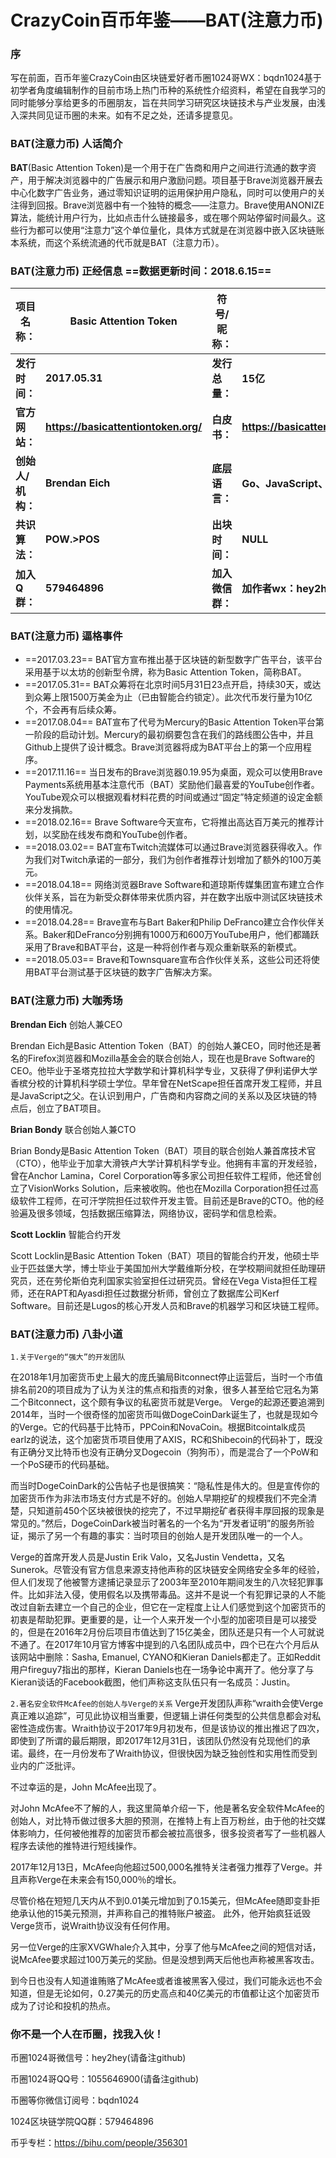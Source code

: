 
# CrazyCoin百币年鉴——BAT(注意力币)

### 序
写在前面，百币年鉴CrazyCoin由区块链爱好者币圈1024哥WX：bqdn1024基于初学者角度编辑制作的目前市场上热门币种的系统性介绍资料，希望在自我学习的同时能够分享给更多的币圈朋友，旨在共同学习研究区块链技术与产业发展，由浅入深共同见证币圈的未来。如有不足之处，还请多提意见。

### BAT(注意力币) 人话简介

**BAT**(Basic Attention Token)是一个用于在广告商和用户之间进行流通的数字资产，用于解决浏览器中的广告展示和用户激励问题。项目基于Brave浏览器开展去中心化数字广告业务，通过零知识证明的运用保护用户隐私，同时可以使用户的关注得到回报。Brave浏览器中有一个独特的概念——注意力。Brave使用ANONIZE算法，能统计用户行为，比如点击什么链接最多，或在哪个网站停留时间最久。这些行为都可以使用“注意力”这个单位量化，具体方式就是在浏览器中嵌入区块链账本系统，而这个系统流通的代币就是BAT（注意力币）。

### BAT(注意力币) 正经信息  ==数据更新时间：2018.6.15==

**项目名称：**| **Basic Attention Token**|**符号/昵称：**|**BAT(注意力币)**
----------- | ----------- | ------------- | -------------
**发行时间：** | **2017.05.31** | **发行总量：**| **15亿**
**官方网站：**| **https://basicattentiontoken.org/**  | **白皮书：** | **https://basicattentiontoken.org/index_1/BasicAttentionTokenWhitePaper_ZH.pdf**
**创始人/机构：**  | **Brendan Eich** | **底层语言：** | **Go、JavaScript、C++、Python**
**共识算法：** | **POW.>POS**  | **出块时间：**| **NULL**
**加入Q群：** | **579464896**  | **加入微信群：**| **加作者wx：hey2hey进群**


### BAT(注意力币) 逼格事件

 - ==2017.03.23== BAT官方宣布推出基于区块链的新型数字广告平台，该平台采用基于以太坊的创新型令牌，称为Basic Attention Token，简称BAT。 
 - ==2017.05.31== BAT众筹将在北京时间5月31日23点开启，持续30天，或达到众筹上限1500万美金为止（已由智能合约锁定）。此次代币发行量为10亿个，不会再有后续众筹。
 - ==2017.08.04== BAT宣布了代号为Mercury的Basic Attention Token平台第一阶段的启动计划。Mercury的最初纲要包含在我们的路线图公告中，并且Github上提供了设计概念。Brave浏览器将成为BAT平台上的第一个应用程序。
 - ==2017.11.16== 当日发布的Brave浏览器0.19.95为桌面，观众可以使用Brave Payments系统用基本注意代币（BAT）奖励他们最喜爱的YouTube创作者。YouTube观众可以根据观看材料花费的时间或通过“固定”特定频道的设定金额来分发捐款。
 - ==2018.02.16== Brave Software今天宣布，它将推出高达百万美元的推荐计划，以奖励在线发布商和YouTube创作者。
 - ==2018.03.02== BAT宣布Twitch流媒体可以通过Brave浏览器获得收入。作为我们对Twitch承诺的一部分，我们为创作者推荐计划增加了额外的100万美元。
 - ==2018.04.18== 网络浏览器Brave Software和道琼斯传媒集团宣布建立合作伙伴关系，旨在为新受众群体带来优质内容，并在数字出版中测试区块链技术的使用情况。
 - ==2018.04.28== Brave宣布与Bart Baker和Philip DeFranco建立合作伙伴关系。Baker和DeFranco分别拥有1000万和600万YouTube用户，他们都踊跃采用了Brave和BAT平台，这是一种将创作者与观众重新联系的新模式。
 - ==2018.05.03== Brave和Townsquare宣布合作伙伴关系，这些公司还将使用BAT平台测试基于区块链的数字广告解决方案。

### BAT(注意力币) 大咖秀场

**Brendan Eich** 创始人兼CEO

Brendan Eich是Basic Attention Token（BAT）的创始人兼CEO，同时他还是著名的Firefox浏览器和Mozilla基金会的联合创始人，现在也是Brave Software的CEO。他毕业于圣塔克拉拉大学数学和计算机科学专业，又获得了伊利诺伊大学香槟分校的计算机科学硕士学位。早年曾在NetScape担任首席开发工程师，并且是JavaScript之父。在认识到用户，广告商和内容商之间的关系以及区块链的特点后，创立了BAT项目。

**Brian Bondy** 联合创始人兼CTO

Brian Bondy是Basic Attention Token（BAT）项目的联合创始人兼首席技术官（CTO），他毕业于加拿大滑铁卢大学计算机科学专业。他拥有丰富的开发经验，曾在Anchor Lamina，Corel Corporation等多家公司担任软件工程师，他还曾创立了VisionWorks Solution，后来被收购。他也在Mozilla Corporation担任过高级软件工程师，在可汗学院担任过软件开发主管。目前还是Brave的CTO。他的经验遍及很多领域，包括数据压缩算法，网络协议，密码学和信息检索。

**Scott Locklin** 智能合约开发

Scott Locklin是Basic Attention Token（BAT）项目的智能合约开发，他硕士毕业于匹兹堡大学，博士毕业于美国加州大学戴维斯分校，在学校期间就担任助理研究员，还在劳伦斯伯克利国家实验室担任过研究员。曾经在Vega Vista担任工程师，还在RAPT和Ayasdi担任过数据分析师，曾创立了数据库公司Kerf Software。目前还是Lugos的核心开发人员和Brave的机器学习和区块链工程师。


### BAT(注意力币) 八卦小道

`1.关于Verge的“强大”的开发团队`

在2018年1月加密货币史上最大的庞氏骗局Bitconnect停止运营后，当时一个市值排名前20的项目成为了认为关注的焦点和指责的对象，很多人甚至给它冠名为第二个Bitconnect，这个颇有争议的私密货币就是Verge。
Verge的起源还要追溯到2014年，当时一个很奇怪的加密货币叫做DogeCoinDark诞生了，也就是现如今的Verge。它的代码基于比特币，PPCoin和NovaCoin。根据Bitcointalk成员earlz的说法，这个加密货币项目使用了AXIS，RC和Shibecoin的代码补丁，既没有正确分叉比特币也没有正确分叉Dogecoin（狗狗币），而是混合了一个PoW和一个PoS硬币的代码基础。

而当时DogeCoinDark的公告帖子也是很搞笑：“隐私性是伟大的。但是宣传你的加密货币作为非法市场支付方式是不好的。创始人早期挖矿的规模我们不完全清楚，只知道前450个区块被很快的挖完了，不过早期挖矿者获得丰厚回报的现象是常见的。”然后，DogeCoinDark被当时著名的一个名为“开发者证明”的服务所验证，揭示了另一个有趣的事实：当时项目的创始人是开发团队唯一的一个人。

Verge的首席开发人员是Justin Erik Valo，又名Justin Vendetta，又名Sunerok。尽管没有官方信息来源支持他声称的区块链安全网络安全多年的经验，但人们发现了他被警方逮捕记录显示了2003年至2010年期间发生的八次轻犯罪事件。比如非法入侵，使用假名以及携带毒品。这并不是说一个有犯罪记录的人不能改过自新去建立一个自己的企业，但它在一定程度上让人们感觉到这个加密货币的初衷是帮助犯罪。更重要的是，让一个人来开发一个小型的加密项目是可以接受的，但是在2016年2月份后项目市值达到了15亿美金，团队还是只有一个人可就说不通了。在2017年10月官方博客中提到的八名团队成员中，四个已在六个月后从该网站中删除：Sasha, Emanuel, CYANO和Kieran Daniels都走了。正如Reddit用户fireguy7指出的那样，Kieran Daniels也在一场争论中离开了。他分享了与Kieran谈话的Facebook截图，他们声称这支队伍只有一名成员：Justin。

`2.著名安全软件McAfee的创始人与Verge的关系`
Verge开发团队声称“wraith会使Verge真正难以追踪”，可见此协议相当重要，但逻辑上讲任何类型的公共信息都会对私密性造成伤害。Wraith协议于2017年9月初发布，但是该协议的推出推迟了四次，即使到了所谓的最后期限，即2017年12月31日，该团队仍然没有兑现他们的承诺。最终，在一月份发布了Wraith协议，但很快因为缺乏独创性和实用性而受到业内的广泛批评。 

不过幸运的是，John McAfee出现了。

对John McAfee不了解的人，我这里简单介绍一下，他是著名安全软件McAfee的创始人，对比特币做过很多大胆的预测，在推特上有上百万粉丝，由于他的社交媒体影响力，任何被他推荐的加密货币都会被拉高很多，很多投资者写了一些机器人程序去读他的推特进行短线操作。

2017年12月13日，McAfee向他超过500,000名推特关注者强力推荐了Verge。并且声称Verge在未来会有150,000％的增长。

尽管价格在短短几天内从不到0.01美元增加到了0.15美元，但McAfee随即变卦拒绝承认他的15美元预测，并声称自己的推特账户被盗。 此外，他开始疯狂诋毁Verge货币，说Wraith协议没有任何作用。

另一位Verge的庄家XVGWhale介入其中，分享了他与McAfee之间的短信对话，说McAfee要求超过100万美元的奖励。但是没想到两天后他也声称被黑客攻击。

到今日也没有人知道谁贿赂了McAfee或者谁被黑客入侵过，我们可能永远也不会知道，但是无论如何，0.27美元的历史高点和40亿美元的市值都让这个加密货币成为了讨论和投机的热点。


### 你不是一个人在币圈，找我入伙！
币圈1024哥微信号：hey2hey(请备注github)

币圈1024哥QQ号：1055646900(请备注github)

币圈等你微信订阅号：bqdn1024

1024区块链学院QQ群：579464896

币乎专栏：https://bihu.com/people/356301

